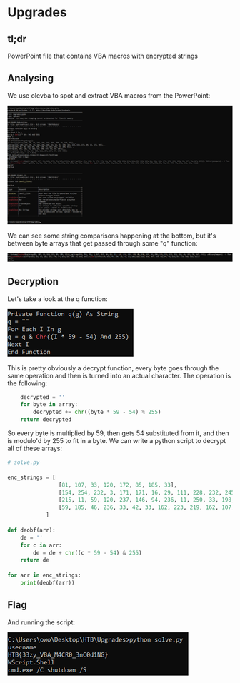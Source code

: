 # Upgrades

## tl;dr

PowerPoint file that contains VBA macros with encrypted strings

## Analysing

We use olevba to spot and extract VBA macros from the PowerPoint:

![OLEVBA](img/olevba.png)

We can see some string comparisons happening at the bottom, but it's between byte arrays that get passed through some "q" function:

![Encrypted Strings](img/enc_strings.png)

## Decryption

Let's take a look at the q function:

![Decrypt](img/decrypt_func.png)

This is pretty obviously a decrypt function, every byte goes through the same operation and then is turned into an actual character. The operation is the following:

```python
    decrypted = ''
    for byte in array:
        decrypted += chr((byte * 59 - 54) % 255)
    return decrypted
```

So every byte is multiplied by 59, then gets 54 substituted from it, and then is modulo'd by 255 to fit in a byte. We can write a python script to decrypt all of these arrays:

```python
# solve.py

enc_strings = [
                [81, 107, 33, 120, 172, 85, 185, 33],
                [154, 254, 232, 3, 171, 171, 16, 29, 111, 228, 232, 245, 111, 89, 158, 219, 24, 210, 111, 171, 172, 219, 210, 46, 197, 76, 167, 233],
                [215, 11, 59, 120, 237, 146, 94, 236, 11, 250, 33, 198, 198],
                [59, 185, 46, 236, 33, 42, 33, 162, 223, 219, 162, 107, 250, 81, 94, 46, 159, 55, 172, 162, 223, 11]
            ]

def deobf(arr):
    de = ''
    for c in arr:
        de = de + chr((c * 59 - 54) & 255)
    return de

for arr in enc_strings:
    print(deobf(arr))

```

## Flag

And running the script:

![Flag](img/flag.png)